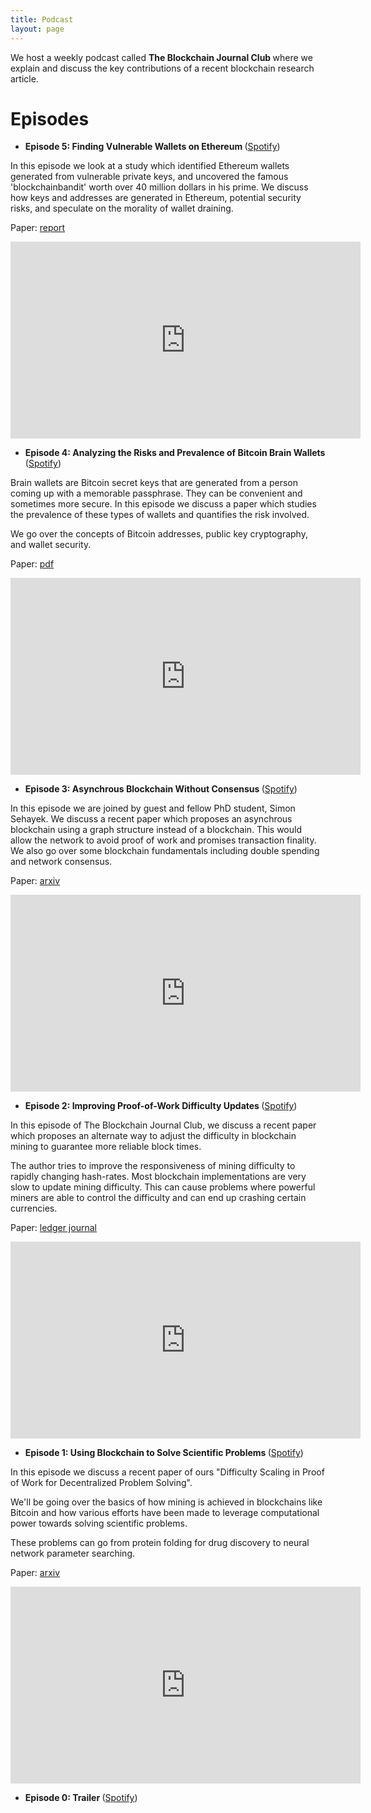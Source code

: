 ```yaml
---
title: Podcast 
layout: page 
---
```



<head>
<script src="https://ajax.googleapis.com/ajax/libs/jquery/3.2.1/jquery.min.js"></script>
</head>

<style>

#test p {
  opacity: 0;
}
</style>

<script>
$("#test p").delay(10).animate({ opacity: 1  }, 700);
</script>

<p id="test"> We host a weekly podcast called <b> The Blockchain Journal Club </b> where we explain and discuss the key contributions of a recent blockchain research article. 

</p>


<h1> Episodes </h1>

* <b> Episode 5:  Finding Vulnerable Wallets on Ethereum </b> (<a href="https://open.spotify.com/episode/0vMBqsEkeRKL3n3eYnGFg3?si=3Z4OLRajRVmfnIsgFs4HXQ" target="_blank">Spotify</a>)

In this episode we look at a study which identified Ethereum wallets generated from vulnerable private keys, and uncovered the famous 'blockchainbandit' worth over 40 million dollars in his prime.
We discuss how keys and addresses are generated in Ethereum, potential security risks, and speculate on the morality of wallet draining.

Paper: [report](https://www.ise.io/casestudies/ethercombing/)

<iframe width="560" height="315" src="https://www.youtube.com/embed/EOsGpEF1z5Q" frameborder="0" allow="accelerometer; autoplay; encrypted-media; gyroscope; picture-in-picture" allowfullscreen></iframe>

* <b> Episode 4: Analyzing the Risks and Prevalence of Bitcoin Brain Wallets </b> (<a href="https://open.spotify.com/episode/32YkwDW10NzYHDvUKhzFSK?si=EZGY_u05TZ-hy39wDFwBvw" target="_blank">Spotify</a>)

Brain wallets are Bitcoin secret keys that are generated from a person coming up with a memorable passphrase. They can be convenient and sometimes more secure. In this episode we discuss a paper which studies the prevalence of these types of wallets and quantifies the risk involved.

We go over the concepts of Bitcoin addresses, public key cryptography, and wallet security.

Paper: [pdf](https://fc16.ifca.ai/preproceedings/36_Vasek.pdf)

<iframe width="560" height="315" src="https://www.youtube.com/embed/4wIR_uEyhiI" frameborder="0" allow="accelerometer; autoplay; encrypted-media; gyroscope; picture-in-picture" allowfullscreen></iframe>

* <b> Episode 3: Asynchrous Blockchain Without Consensus </b> (<a href="https://open.spotify.com/episode/0M7b187OR1buXTVuW1hHOT?si=ssluUyr6SC6JxE-AwPSwcQ" target="_blank">Spotify</a>)

In this episode we are joined by guest and fellow PhD student, Simon Sehayek. 
We discuss a recent paper which proposes an asynchrous blockchain using a graph structure instead of a blockchain. 
This would allow the network to avoid proof of work and promises transaction finality. 
We also go over some blockchain fundamentals including double spending and network consensus.

Paper: [arxiv](https://arxiv.org/pdf/1909.10926.pdf)

<iframe width="560" height="315" src="https://www.youtube.com/embed/jmhJ2igzTkQ" frameborder="0" allow="accelerometer; autoplay; encrypted-media; gyroscope; picture-in-picture" allowfullscreen></iframe>

* <b> Episode 2: Improving Proof-of-Work Difficulty Updates </b> (<a href="https://open.spotify.com/episode/5G9G4gXlVGJXwtHMeRa9U3?si=MPeqq6ChQyStI_OyoEXrCw" target="_blank">Spotify</a>)

In this episode of The Blockchain Journal Club, we discuss a recent paper which proposes an alternate way to adjust the difficulty in blockchain mining to guarantee more reliable block times.

The author tries to improve the responsiveness of mining difficulty to rapidly changing hash-rates. Most blockchain implementations are very slow to update mining difficulty. This can cause problems where powerful miners are able to control the difficulty and can end up crashing certain currencies.

Paper: [ledger journal](https://ledgerjournal.org/ojs/ledger/article/view/195/187)

<iframe width="560" height="315" src="https://www.youtube.com/embed/jjCrL0ic16w" frameborder="0" allow="accelerometer; autoplay; encrypted-media; gyroscope; picture-in-picture" allowfullscreen></iframe>


* <b> Episode 1: Using Blockchain to Solve Scientific Problems  </b> (<a href="https://open.spotify.com/episode/4QCZ5AFYe1ZPHRHbYiRuAt?si=0R5FKksXRd-attTuH6QA0A" target="_blank">Spotify</a>)

In this episode we discuss a recent paper of ours "Difficulty Scaling in Proof of Work for Decentralized Problem Solving".

We'll be going over the basics of how mining is achieved in blockchains like Bitcoin and how various efforts have been made to leverage computational power towards solving scientific problems.

These problems can go from protein folding for drug discovery to neural network parameter searching.

Paper: [arxiv](https://arxiv.org/pdf/1911.00435.pdf)

<iframe width="560" height="315" src="https://www.youtube.com/embed/PLeTJ6bFfF4" frameborder="0" allow="accelerometer; autoplay; encrypted-media; gyroscope; picture-in-picture" allowfullscreen></iframe>

* <b> Episode 0: Trailer </b> (<a href="https://open.spotify.com/episode/3FVRAyWXSbCBYU14uZXICV?si=QMIsSC9mQYO-078POTZU5w" target="_blank">Spotify</a>)



